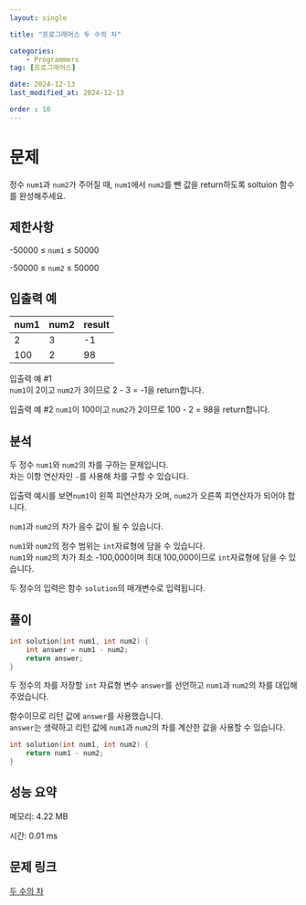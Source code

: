 ```yaml
---
layout: single

title: "프로그래머스 두 수의 차"

categories:
    - Programmers
tag: [프로그래머스]

date: 2024-12-13
last_modified_at: 2024-12-13

order : 10
---
```


# 문제

정수 `num1`과 `num2`가 주어질 때, `num1`에서 `num2`를 뺀 값을 return하도록 soltuion 함수를 완성해주세요.

## 제한사항

-50000 ≤ `num1` ≤ 50000

-50000 ≤ `num2` ≤ 50000

## 입출력 예

|num1|num2|result|
|---|---|---|
|2|3|-1|
|100|2|98|

입출력 예 #1  
`num1`이 2이고 `num2`가 3이므로 2 - 3 = -1을 return합니다.

입출력 예 #2
`num1`이 100이고 `num2`가 2이므로 100 - 2 = 98을 return합니다.

## 분석

두 정수 `num1`와 `num2`의 차를 구하는 문제입니다.  
차는 이항 연산자인 `-`를 사용해 차를 구할 수 있습니다.

입출력 예시를 보면`num1`이 왼쪽 피연산자가 오며, `num2`가 오른쪽 피연산자가 되어야 합니다.

`num1`과 `num2`의 차가 음수 값이 될 수 있습니다.

`num1`와 `num2`의 정수 범위는 `int`자료형에 담을 수 있습니다.  
`num1`와 `num2`의 차가 최소 -100,000이며 최대 100,000이므로 `int`자료형에 담을 수 있습니다.

두 정수의 입력은 함수 `solution`의 매개변수로 입력됩니다.

## 풀이

```cpp
int solution(int num1, int num2) {
    int answer = num1 - num2;
    return answer;
}
```

두 정수의 차를 저장할 `int` 자료형 변수 `answer`를 선언하고 `num1`과 `num2`의 차를 대입해주었습니다.

함수이므로 리턴 값에 `answer`를 사용했습니다.  
`answer`는 생략하고 리턴 값에 `num1`과 `num2`의 차를 계산한 값을 사용할 수 있습니다.

```cpp
int solution(int num1, int num2) {
    return num1 - num2;
}
```

## 성능 요약

메모리: 4.22 MB

시간: 0.01 ms

## 문제 링크

[두 수의 차](https://school.programmers.co.kr/learn/courses/30/lessons/120803?language=cpp)
